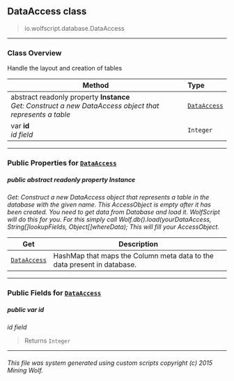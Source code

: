 ## DataAccess __class__

>io.wolfscript.database.DataAccess

---

### Class Overview

Handle the layout and creation of tables

Method | Type   
--- | :--- 
abstract readonly property __Instance__ <br> _Get: Construct a new DataAccess object that represents a table_ | [`DataAccess`](DataAccess.md)
 var __id__ <br> _id field_ | `Integer`



---


### Public Properties for [`DataAccess`](DataAccess.md)

##### <a id='instance'></a>public abstract readonly property __Instance__

_Get: Construct a new DataAccess object that represents a table in the database with the given name. This AccessObject is empty after it has been created. You need to get data from Database and load it. WolfScript will do this for you. For this simply call Wolf.db().load(yourDataAccess, String[]lookupFields, Object[]whereData); This will fill your AccessObject._

Get | Description
--- | --- 
[`DataAccess`](DataAccess.md) | HashMap that maps the Column meta data to the data present in database.



---

### Public Fields for [`DataAccess`](DataAccess.md)

##### <a id='id'></a>public  var __id__

_id field_

>Returns
>  `Integer`

---


###### This file was system generated using custom scripts copyright (c) 2015 Mining Wolf.
	

